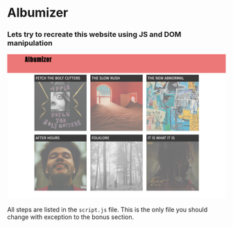 # Albumizer


### Lets try to recreate this website using JS and DOM manipulation
<img src="./homepage.png" />

All steps are listed in the `script.js` file. This is the only file you should change with exception to the bonus section. 
